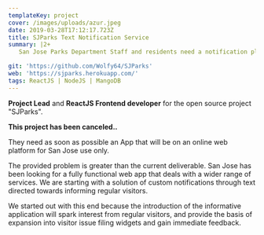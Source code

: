 ```yaml
---
templateKey: project
cover: /images/uploads/azur.jpeg
date: 2019-03-28T17:12:17.723Z
title: SJParks Text Notification Service
summary: |2+
   San Jose Parks Department Staff and residents need a notification platform to improve communication with the regular visitors of these parks.

git: 'https://github.com/Wolfy64/SJParks'
web: 'https://sjparks.herokuapp.com/'
tags: ReactJS | NodeJS | MangoDB
---
```

**Project Lead** and **ReactJS Frontend developer** for the open source project "SJParks".

**This project has been canceled..**

They need as soon as possible an App that will be on an online web platform for San Jose use only.

The provided problem is greater than the current deliverable. San Jose has been looking for a fully functional web app that deals with a wider range of services. We are starting with a solution of custom notifications through text directed towards informing regular visitors. 

We started out with this end because the introduction of the informative application will spark interest from regular visitors, and provide the basis of expansion into visitor issue filing widgets and gain immediate feedback.

